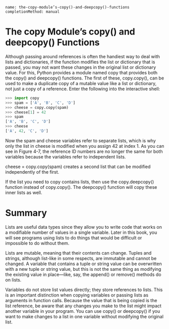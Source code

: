 ```ngMeta
name: the-copy-module’s-copy()-and-deepcopy()-functions
completionMethod: manual
```
# The copy Module’s copy() and deepcopy() Functions
Although passing around references is often the handiest way to deal with lists and dictionaries, if the function modifies the list or dictionary that is passed, you may not want these changes in the original list or dictionary value. For this, Python provides a module named copy that provides both the copy() and deepcopy() functions. The first of these, copy.copy(), can be used to make a duplicate copy of a mutable value like a list or dictionary, not just a copy of a reference. Enter the following into the interactive shell:

```python
>>> import copy
>>> spam = ['A', 'B', 'C', 'D']
>>> cheese = copy.copy(spam)
>>> cheese[1] = 42
>>> spam
['A', 'B', 'C', 'D']
>>> cheese
['A', 42, 'C', 'D']
```
Now the spam and cheese variables refer to separate lists, which is why only the list in cheese is modified when you assign 42 at index 1. As you can see in Figure 4-7, the reference ID numbers are no longer the same for both variables because the variables refer to independent lists.

<!-- ![](assets/000084.jpg)
 -->
 cheese = copy.copy(spam) creates a second list that can be modified independently of the first.

If the list you need to copy contains lists, then use the copy.deepcopy() function instead of copy.copy(). The deepcopy() function will copy these inner lists as well.
# Summary
Lists are useful data types since they allow you to write code that works on a modifiable number of values in a single variable. Later in this book, you will see programs using lists to do things that would be difficult or impossible to do without them.

Lists are mutable, meaning that their contents can change. Tuples and strings, although list-like in some respects, are immutable and cannot be changed. A variable that contains a tuple or string value can be overwritten with a new tuple or string value, but this is not the same thing as modifying the existing value in place—like, say, the append() or remove() methods do on lists.

Variables do not store list values directly; they store references to lists. This is an important distinction when copying variables or passing lists as arguments in function calls. Because the value that is being copied is the list reference, be aware that any changes you make to the list might impact another variable in your program. You can use copy() or deepcopy() if you want to make changes to a list in one variable without modifying the original list.